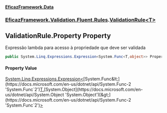 #### [EficazFramework.Data](EficazFrameworkData.md 'EficazFramework Data')
### [EficazFramework.Validation.Fluent.Rules](EficazFrameworkData.md#EficazFramework.Validation.Fluent.Rules 'EficazFramework.Validation.Fluent.Rules').[ValidationRule&lt;T&gt;](EficazFramework.Validation.Fluent.Rules/ValidationRule_T_.md 'EficazFramework.Validation.Fluent.Rules.ValidationRule<T>')

## ValidationRule<T>.Property Property

Expressão lambda para acesso à propriedade que deve ser validada

```csharp
public System.Linq.Expressions.Expression<System.Func<T,object>> Property { get; set; }
```

#### Property Value
[System.Linq.Expressions.Expression&lt;](https://docs.microsoft.com/en-us/dotnet/api/System.Linq.Expressions.Expression-1 'System.Linq.Expressions.Expression`1')[System.Func&lt;](https://docs.microsoft.com/en-us/dotnet/api/System.Func-2 'System.Func`2')[T](EficazFramework.Validation.Fluent.Rules/ValidationRule_T_.md#EficazFramework.Validation.Fluent.Rules.ValidationRule_T_.T 'EficazFramework.Validation.Fluent.Rules.ValidationRule<T>.T')[,](https://docs.microsoft.com/en-us/dotnet/api/System.Func-2 'System.Func`2')[System.Object](https://docs.microsoft.com/en-us/dotnet/api/System.Object 'System.Object')[&gt;](https://docs.microsoft.com/en-us/dotnet/api/System.Func-2 'System.Func`2')[&gt;](https://docs.microsoft.com/en-us/dotnet/api/System.Linq.Expressions.Expression-1 'System.Linq.Expressions.Expression`1')